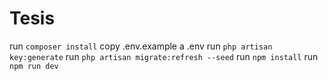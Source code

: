 # Tesis

run `composer install`
copy .env.example a .env
run `php artisan key:generate`
run `php artisan migrate:refresh --seed`
run `npm install`
run `npm run dev`
